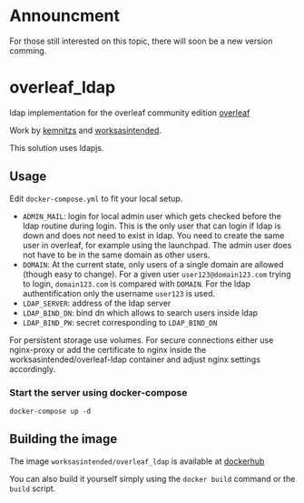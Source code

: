 # Announcment

For those still interested on this topic, there will soon be a new version comming.

# overleaf_ldap
ldap implementation for the overleaf community edition [overleaf](https://github.com/overleaf/overleaf)

Work by [kemnitzs](https://github.com/kemnitzs) and [worksasintended](https://github.com/worksasintended).

This solution uses ldapjs.

## Usage

Edit `docker-compose.yml` to fit your local setup. 

- `ADMIN_MAIL`: login for local admin user which gets checked before the ldap routine during login. This is the only user that can login if ldap is down and does not need to exist in ldap. You need to create the same user in overleaf, for example using the launchpad. The admin user does not have to be in the same domain as other users. 
- `DOMAIN`: At the current state, only users of a single domain are allowed (though easy to change). For a given user `user123@domain123.com` trying to login, `domain123.com` is compared with `DOMAIN`. For the ldap authentification only the username `user123` is used.  
- `LDAP_SERVER`: address of the ldap server
- `LDAP_BIND_DN`: bind dn which allows to search users inside ldap
- `LDAP_BIND_PW`: secret corresponding to `LDAP_BIND_DN`

For persistent storage use volumes. For secure connections either use nginx-proxy or add the certificate to nginx inside the worksasintended/overleaf-ldap container and adjust nginx settings accordingly.

### Start the server using docker-compose

``` 
docker-compose up -d

```


## Building the image

The image `worksasintended/overleaf_ldap` is available at [dockerhub](https://cloud.docker.com/u/worksasintended/repository/docker/worksasintended/overleaf_ldap)

You can also build it yourself simply using the `docker build` command or the `build` script. 


